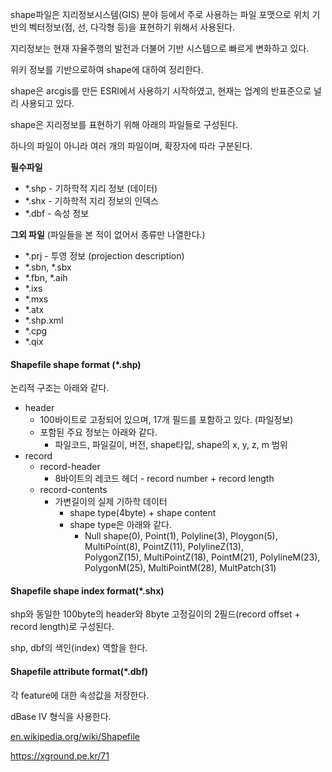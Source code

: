 
shape파일은 지리정보시스템(GIS) 분야 등에서 주로 사용하는 파일 포맷으로 위치 기반의 벡터정보(점, 선, 다각형 등)을 표현하기 위해서 사용된다.

지리정보는 현재 자율주행의 발전과 더불어 기반 시스템으로 빠르게 변화하고 있다.

위키 정보를 기반으로하여 shape에 대하여 정리한다.

shape은 arcgis를 만든 ESRI에서 사용하기 시작하였고, 현재는 업계의 반표준으로 널리 사용되고 있다.

shape은 지리정보를 표현하기 위해 아래의 파일들로 구성된다.

하나의 파일이 아니라 여러 개의 파일이며, 확장자에 따라 구분된다.

**필수파일**

- *.shp - 기하학적 지리 정보 (데이터)
- *.shx - 기하학적 지리 정보의 인덱스
- *.dbf - 속성 정보

**그외 파일** (파일들을 본 적이 없어서 종류만 나열한다.)

- *.prj - 투영 정보 (projection description)
- *.sbn, *.sbx
- *.fbn, *.aih
- *.ixs
- *.mxs
- *.atx
- *.shp.xml
- *.cpg
- *.qix

#### Shapefile shape format (*.shp)

논리적 구조는 아래와 같다.

- header
    - 100바이트로 고정되어 있으며, 17개 필드를 포함하고 있다. (파일정보)
    - 포함된 주요 정보는 아래와 같다.
        - 파일코드, 파일길이, 버전, shape타입, shape의 x, y, z, m 범위
- record
    - record-header
        - 8바이트의 레코드 헤더 - record number + record length
    - record-contents
        - 가변길이의 실제 기하학 데이터
            - shape type(4byte) + shape content
            - shape type은 아래와 같다. 
                - Null shape(0), Point(1), Polyline(3), Ploygon(5), MultiPoint(8), PointZ(11), PolylineZ(13),   
                    PolygonZ(15), MultiPointZ(18), PointM(21), PolylineM(23), PolygonM(25), MultiPointM(28), MultPatch(31)

#### Shapefile shape index format(*.shx)

shp와 동일한 100byte의 header와 8byte 고정길이의 2필드(record offset + record length)로 구성된다.

shp, dbf의 색인(index) 역할을 한다.

#### Shapefile attribute format(*.dbf)

각 feature에 대한 속성값을 저장한다.

dBase IV 형식을 사용한다.

[en.wikipedia.org/wiki/Shapefile](https://en.wikipedia.org/wiki/Shapefile)


https://xground.pe.kr/71
